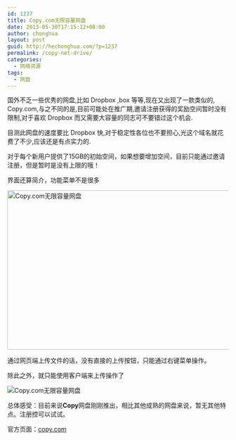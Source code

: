 ```yaml
---
id: 1237
title: Copy.com无限容量网盘
date: 2013-05-30T17:15:12+08:00
author: chonghua
layout: post
guid: http://hechonghua.com/?p=1237
permalink: /copy-net-drive/
categories:
  - 网络资源
tags:
  - 网盘
---
```

国外不乏一些优秀的网盘,比如 Dropbox ,box 等等,现在又出现了一款类似的, Copy.com,与之不同的是,目前可能处在推广期,邀请注册获得的奖励空间暂时没有限制,对于喜欢 Dropbox 而又需要大容量的同志可不要错过这个机会.

<!--more-->

目测此网盘的速度要比 Dropbox 快,对于稳定性各位也不要担心,光这个域名就花费了不少,应该还是有点实力的.

对于每个新用户提供了15GB的初始空间，如果想要增加空间，目前只能通过邀请注册，但是暂时是没有上限的哦！

界面还算简介，功能菜单不是很多

<img style="display: block; float: none; margin-left: auto; margin-right: auto" src="http://chonghua-1251666171.cos.ap-shanghai.myqcloud.com/copy1_zpsd80253f0.png" width="520" height="362" alt="Copy.com无限容量网盘" /> </p> 

通过网页端上传文件的话，没有直接的上传按钮，只能通过右键菜单操作。

除此之外，就只能使用客户端来上传操作了

<img style="display: block; float: none; margin-left: auto; margin-right: auto" src="http://chonghua-1251666171.cos.ap-shanghai.myqcloud.com/copy_zpscd2af4a5.png" alt="Copy.com无限容量网盘" /> 

总体感受：目前来说**Copy**网盘刚刚推出，相比其他成熟的网盘来说，暂无其他特点。注册控可以试试。

官方页面：<a href="https://copy.com?r=Eg1438" target="_blank">copy.com</a>